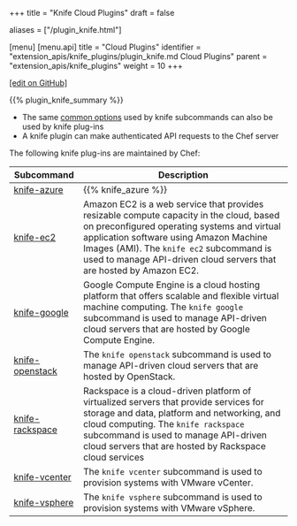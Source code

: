 +++
title = "Knife Cloud Plugins"
draft = false

aliases = ["/plugin_knife.html"]

[menu]
  [menu.api]
    title = "Cloud Plugins"
    identifier = "extension_apis/knife_plugins/plugin_knife.md Cloud Plugins"
    parent = "extension_apis/knife_plugins"
    weight = 10
+++

[\[edit on GitHub\]](https://github.com/chef/chef-web-docs/blob/master/content/plugin_knife.md)

{{% plugin_knife_summary %}}

-   The same [common options](/workstation/knife_options/) used by knife
    subcommands can also be used by knife plug-ins
-   A knife plugin can make authenticated API requests to the Chef
    server

The following knife plug-ins are maintained by Chef:

<table>
<colgroup>
<col style="width: 25%" />
<col style="width: 75%" />
</colgroup>
<thead>
<tr class="header">
<th>Subcommand</th>
<th>Description</th>
</tr>
</thead>
<tbody>
<tr class="odd">
<td><a href="https://github.com/chef/knife-azure">knife-azure</a></td>
<td>{{% knife_azure %}}</td>
</tr>
<tr class="even">
<td><a href="https://github.com/chef/knife-ec2">knife-ec2</a></td>
<td>Amazon EC2 is a web service that provides resizable compute capacity in the cloud, based on preconfigured operating systems and virtual application software using Amazon Machine Images (AMI). The <code>knife ec2</code> subcommand is used to manage API-driven cloud servers that are hosted by Amazon EC2.</td>
</tr>
<tr class="odd">
<td><a href="https://github.com/chef/knife-google">knife-google</a></td>
<td>Google Compute Engine is a cloud hosting platform that offers scalable and flexible virtual machine computing. The <code>knife google</code> subcommand is used to manage API-driven cloud servers that are hosted by Google Compute Engine.</td>
</tr>
<tr class="even">
<td><a href="https://github.com/chef/knife-openstack">knife-openstack</a></td>
<td>The <code>knife openstack</code> subcommand is used to manage API-driven cloud servers that are hosted by OpenStack.</td>
</tr>
<tr class="odd">
<td><a href="https://github.com/chef/knife-rackspace">knife-rackspace</a></td>
<td>Rackspace is a cloud-driven platform of virtualized servers that provide services for storage and data, platform and networking, and cloud computing. The <code>knife rackspace</code> subcommand is used to manage API-driven cloud servers that are hosted by Rackspace cloud services</td>
</tr>
<tr class="even">
<td><a href="https://github.com/chef/knife-vcenter">knife-vcenter</a></td>
<td>The <code>knife vcenter</code> subcommand is used to provision systems with VMware vCenter.</td>
</tr>
<tr class="odd">
<td><a href="https://github.com/chef/knife-vsphere">knife-vsphere</a></td>
<td>The <code>knife vsphere</code> subcommand is used to provision systems with VMware vSphere.</td>
</tr>
</tbody>
</table>
